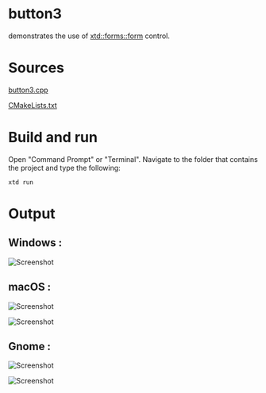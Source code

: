 # button3

demonstrates the use of [xtd::forms::form](../../../xtd.forms/include/xtd/forms/button.hpp) control.

# Sources

[button3.cpp](button3.cpp)

[CMakeLists.txt](CMakeLists.txt)

# Build and run

Open "Command Prompt" or "Terminal". Navigate to the folder that contains the project and type the following:

```shell
xtd run
```

# Output

## Windows :

![Screenshot](../../../docs/pictures/examples/button3_w.png)

## macOS :

![Screenshot](../../../docs/pictures/examples/button3_m.png)

![Screenshot](../../../docs/pictures/examples/button3_md.png)

## Gnome :

![Screenshot](../../../docs/pictures/examples/button3_g.png)

![Screenshot](../../../docs/pictures/examples/button3_gd.png)
